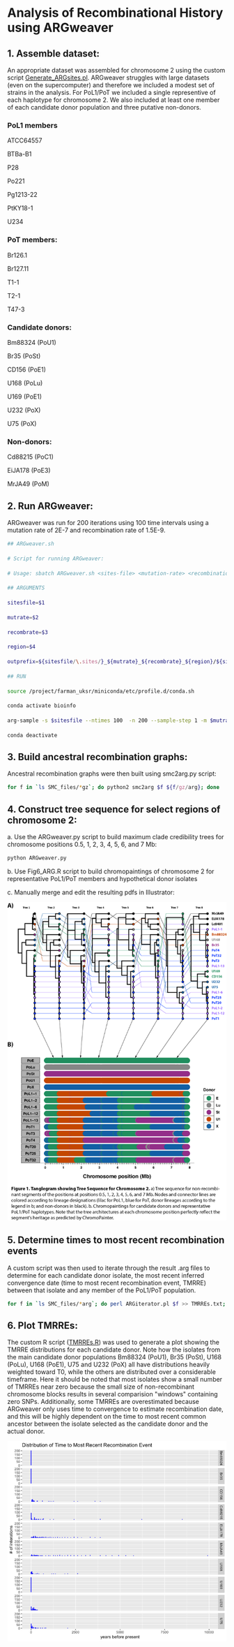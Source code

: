 # Analysis of Recombinational History using ARGweaver

## 1. Assemble dataset:
An appropriate dataset was assembled for chromosome 2 using the custom script [Generate_ARGsites.pl](/ARG/Generate_ARGsites.pl). ARGweaver struggles with large datasets (even on the supercomputer) and therefore we included a modest set of strains in the analysis. For PoL1/PoT we included a single representive of each haplotype for chromosome 2. We also included at least one member of each candidate donor population and three putative non-donors.

### PoL1 members
ATCC64557

BTBa-B1

P28

Po221

Pg1213-22

PtKY18-1

U234

### PoT members:
Br126.1

Br127.11

T1-1

T2-1

T47-3

### Candidate donors:
Bm88324 (PoU1)

Br35 (PoSt)

CD156 (PoE1)

U168 (PoLu)

U169 (PoE1)

U232 (PoX)

U75 (PoX)

### Non-donors:
Cd88215 (PoC1)

EiJA178 (PoE3)

MrJA49 (PoM)

## 2. Run ARGweaver:
ARGweaver was run for 200 iterations using 100 time intervals using a mutation rate of 2E-7 and recombination rate of 1.5E-9.
```bash
## ARGweaver.sh

# Script for running ARGweaver:

# Usage: sbatch ARGweaver.sh <sites-file> <mutation-rate> <recombination-rate> <region-to-analyze>

## ARGUMENTS

sitesfile=$1

mutrate=$2

recombrate=$3

region=$4

outprefix=${sitesfile/\.sites/}_${mutrate}_${recombrate}_${region}/${sitesfile/\.sites/}_${region}

## RUN

source /project/farman_uksr/miniconda/etc/profile.d/conda.sh

conda activate bioinfo

arg-sample -s $sitesfile --ntimes 100  -n 200 --sample-step 1 -m $mutrate -r $recombrate -o $outprefix --region $region --overwrite

conda deactivate
```

## 3. Build ancestral recombination graphs:
Ancestral recombination graphs were then built using smc2arg.py script:
```bash
for f in `ls SMC_files/*gz`; do python2 smc2arg $f ${f/gz/arg}; done
```
## 4. Construct tree sequence for select regions of chromosome 2:
a. Use the ARGweaver.py script to build maximum clade credibility trees for chromosome positions 0.5, 1, 2, 3, 4, 5, 6, and 7 Mb:
```bash
python ARGweaver.py
```
b. Use Fig6_ARG.R script to build chromopaintings of chromosome 2 for representative PoL1/PoT members and hypothetical donor isolates

c. Manually merge and edit the resulting pdfs in Illustrator:

![TreeSequence.png](/ARG/tanglegram-ML-trees.png)

## 5. Determine times to most recent recombination events
A custom script was then used to iterate through the result .arg files to determine for each candidate donor isolate, the most recent inferred convergence date (time to most recent recombination event, TMRRE) between that isolate and any member of the PoL1/PoT population.
```bash
for f in `ls SMC_files/*arg`; do perl ARGiterator.pl $f >> TMRREs.txt; done
```
## 6. Plot TMRREs:
The custom R script ([TMRREs.R](/ARG/TMRREs.R)) was used to generate a plot showing the TMRRE distributions for each candidate donor. Note how the isolates from the main candidate donor populations Bm88324 (PoU1), Br35 (PoSt), U168 (PoLu), U168 (PoE1), U75 and U232 (PoX) all have distributions heavily weighted toward T0, while the others are distributed over a considerable timeframe. Here it should be noted that most isolates show a small number of TMRREs near zero because the small size of non-recombinant chromosome blocks results in several comparision "windows" containing zero SNPs. Additionally, some TMRREs are overestimated because ARGweaver only uses time to convergence to estimate recombination date, and this will be highly dependent on the time to most recent common ancestor between the isolate selected as the candidate donor and the actual donor.

![TMRREs.png](/ARG/TMRREs.png)
